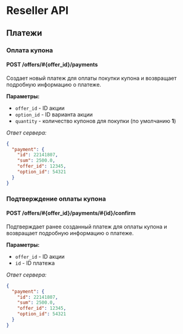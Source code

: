 Reseller API
============

Платежи
-------

### Оплата купона

#### POST /offers/#{offer_id}/payments

Создает новый платеж для оплаты покупки купона и возвращает подробную информацию о платеже.

**Параметры:**

- ``offer_id`` - ID акции
- ``option_id`` - ID варианта акции
- ``quantity`` - количество купонов для покупки (по умолчанию **1**)

*Ответ сервера:*

```json
{
  "payment": {
    "id": 22141807,
    "sum": 2500.0,
    "offer_id": 12345,
    "option_id": 54321
  }
}
```


### Подтверждение оплаты купона

#### POST /offers/#{offer_id}/payments/#{id}/confirm

Подтверждает ранее созданный платеж для оплаты купона и возвращает подробную информацию о платеже.

**Параметры:**

- ``offer_id`` - ID акции
- ``id`` - ID платежа

*Ответ сервера:*

```json
{
  "payment": {
    "id": 22141807,
    "sum": 2500.0,
    "offer_id": 12345,
    "option_id": 54321
  }
}
```